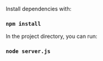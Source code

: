Install dependencies with:

### `npm install`

In the project directory, you can run:

### `node server.js`
